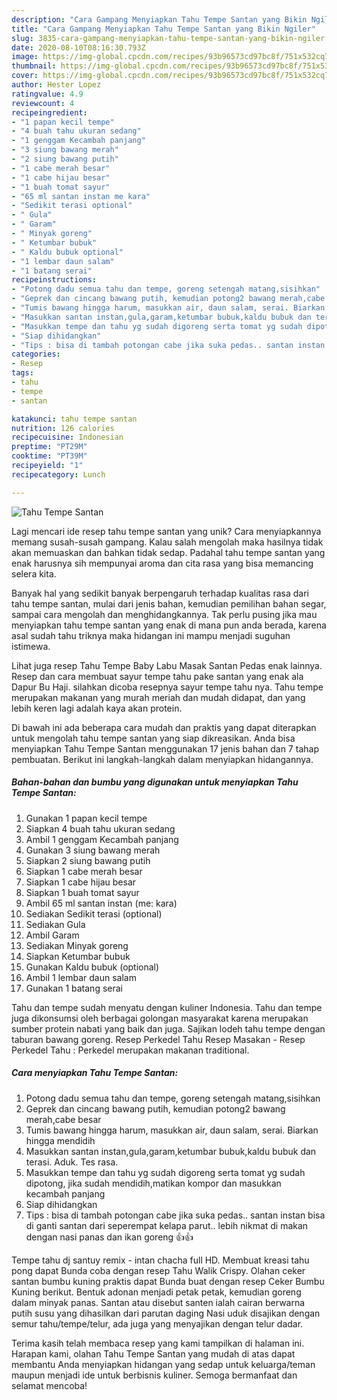```yaml
---
description: "Cara Gampang Menyiapkan Tahu Tempe Santan yang Bikin Ngiler"
title: "Cara Gampang Menyiapkan Tahu Tempe Santan yang Bikin Ngiler"
slug: 3835-cara-gampang-menyiapkan-tahu-tempe-santan-yang-bikin-ngiler
date: 2020-08-10T08:16:30.793Z
image: https://img-global.cpcdn.com/recipes/93b96573cd97bc8f/751x532cq70/tahu-tempe-santan-foto-resep-utama.jpg
thumbnail: https://img-global.cpcdn.com/recipes/93b96573cd97bc8f/751x532cq70/tahu-tempe-santan-foto-resep-utama.jpg
cover: https://img-global.cpcdn.com/recipes/93b96573cd97bc8f/751x532cq70/tahu-tempe-santan-foto-resep-utama.jpg
author: Hester Lopez
ratingvalue: 4.9
reviewcount: 4
recipeingredient:
- "1 papan kecil tempe"
- "4 buah tahu ukuran sedang"
- "1 genggam Kecambah panjang"
- "3 siung bawang merah"
- "2 siung bawang putih"
- "1 cabe merah besar"
- "1 cabe hijau besar"
- "1 buah tomat sayur"
- "65 ml santan instan me kara"
- "Sedikit terasi optional"
- " Gula"
- " Garam"
- " Minyak goreng"
- " Ketumbar bubuk"
- " Kaldu bubuk optional"
- "1 lembar daun salam"
- "1 batang serai"
recipeinstructions:
- "Potong dadu semua tahu dan tempe, goreng setengah matang,sisihkan"
- "Geprek dan cincang bawang putih, kemudian potong2 bawang merah,cabe besar"
- "Tumis bawang hingga harum, masukkan air, daun salam, serai. Biarkan hingga mendidih"
- "Masukkan santan instan,gula,garam,ketumbar bubuk,kaldu bubuk dan terasi. Aduk. Tes rasa."
- "Masukkan tempe dan tahu yg sudah digoreng serta tomat yg sudah dipotong, jika sudah mendidih,matikan kompor dan masukkan kecambah panjang"
- "Siap dihidangkan"
- "Tips : bisa di tambah potongan cabe jika suka pedas.. santan instan bisa di ganti santan dari seperempat kelapa parut.. lebih nikmat di makan dengan nasi panas dan ikan goreng 👍👍"
categories:
- Resep
tags:
- tahu
- tempe
- santan

katakunci: tahu tempe santan 
nutrition: 126 calories
recipecuisine: Indonesian
preptime: "PT29M"
cooktime: "PT39M"
recipeyield: "1"
recipecategory: Lunch

---
```



![Tahu Tempe Santan](https://img-global.cpcdn.com/recipes/93b96573cd97bc8f/751x532cq70/tahu-tempe-santan-foto-resep-utama.jpg)

Lagi mencari ide resep tahu tempe santan yang unik? Cara menyiapkannya memang susah-susah gampang. Kalau salah mengolah maka hasilnya tidak akan memuaskan dan bahkan tidak sedap. Padahal tahu tempe santan yang enak harusnya sih mempunyai aroma dan cita rasa yang bisa memancing selera kita.

Banyak hal yang sedikit banyak berpengaruh terhadap kualitas rasa dari tahu tempe santan, mulai dari jenis bahan, kemudian pemilihan bahan segar, sampai cara mengolah dan menghidangkannya. Tak perlu pusing jika mau menyiapkan tahu tempe santan yang enak di mana pun anda berada, karena asal sudah tahu triknya maka hidangan ini mampu menjadi suguhan istimewa.

Lihat juga resep Tahu Tempe Baby Labu Masak Santan Pedas enak lainnya. Resep dan cara membuat sayur tempe tahu pake santan yang enak ala Dapur Bu Haji. silahkan dicoba resepnya sayur tempe tahu nya. Tahu tempe merupakan makanan yang murah meriah dan mudah didapat, dan yang lebih keren lagi adalah kaya akan protein.


Di bawah ini ada beberapa cara mudah dan praktis yang dapat diterapkan untuk mengolah tahu tempe santan yang siap dikreasikan. Anda bisa menyiapkan Tahu Tempe Santan menggunakan 17 jenis bahan dan 7 tahap pembuatan. Berikut ini langkah-langkah dalam menyiapkan hidangannya.

<!--inarticleads1-->

##### Bahan-bahan dan bumbu yang digunakan untuk menyiapkan Tahu Tempe Santan:

1. Gunakan 1 papan kecil tempe
1. Siapkan 4 buah tahu ukuran sedang
1. Ambil 1 genggam Kecambah panjang
1. Gunakan 3 siung bawang merah
1. Siapkan 2 siung bawang putih
1. Siapkan 1 cabe merah besar
1. Siapkan 1 cabe hijau besar
1. Siapkan 1 buah tomat sayur
1. Ambil 65 ml santan instan (me: kara)
1. Sediakan Sedikit terasi (optional)
1. Sediakan  Gula
1. Ambil  Garam
1. Sediakan  Minyak goreng
1. Siapkan  Ketumbar bubuk
1. Gunakan  Kaldu bubuk (optional)
1. Ambil 1 lembar daun salam
1. Gunakan 1 batang serai


Tahu dan tempe sudah menyatu dengan kuliner Indonesia. Tahu dan tempe juga dikonsumsi oleh berbagai golongan masyarakat karena merupakan sumber protein nabati yang baik dan juga. Sajikan lodeh tahu tempe dengan taburan bawang goreng. Resep Perkedel Tahu Resep Masakan - Resep Perkedel Tahu : Perkedel merupakan makanan traditional. 

<!--inarticleads2-->

##### Cara menyiapkan Tahu Tempe Santan:

1. Potong dadu semua tahu dan tempe, goreng setengah matang,sisihkan
1. Geprek dan cincang bawang putih, kemudian potong2 bawang merah,cabe besar
1. Tumis bawang hingga harum, masukkan air, daun salam, serai. Biarkan hingga mendidih
1. Masukkan santan instan,gula,garam,ketumbar bubuk,kaldu bubuk dan terasi. Aduk. Tes rasa.
1. Masukkan tempe dan tahu yg sudah digoreng serta tomat yg sudah dipotong, jika sudah mendidih,matikan kompor dan masukkan kecambah panjang
1. Siap dihidangkan
1. Tips : bisa di tambah potongan cabe jika suka pedas.. santan instan bisa di ganti santan dari seperempat kelapa parut.. lebih nikmat di makan dengan nasi panas dan ikan goreng 👍👍


Tempe tahu dj santuy remix - intan chacha full HD. Membuat kreasi tahu pong dapat Bunda coba dengan resep Tahu Walik Crispy. Olahan ceker santan bumbu kuning praktis dapat Bunda buat dengan resep Ceker Bumbu Kuning berikut. Bentuk adonan menjadi petak petak, kemudian goreng dalam minyak panas. Santan atau disebut santen ialah cairan berwarna putih susu yang dihasilkan dari parutan daging Nasi uduk disajikan dengan semur tahu/tempe/telur, ada juga yang menyajikan dengan telur dadar. 

Terima kasih telah membaca resep yang kami tampilkan di halaman ini. Harapan kami, olahan Tahu Tempe Santan yang mudah di atas dapat membantu Anda menyiapkan hidangan yang sedap untuk keluarga/teman maupun menjadi ide untuk berbisnis kuliner. Semoga bermanfaat dan selamat mencoba!

